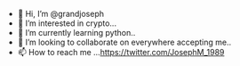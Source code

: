 - 👋 Hi, I’m @grandjoseph
- 👀 I’m interested in crypto...
- 🌱 I’m currently learning python..
- 💞️ I’m looking to collaborate on everywhere accepting me..
- 📫 How to reach me ...https://twitter.com/JosephM_1989

<!---
grandjoseph/grandjoseph is a ✨ special ✨ repository because its `README.md` (this file) appears on your GitHub profile.
You can click the Preview link to take a look at your changes.
--->
